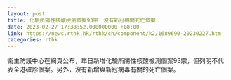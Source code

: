 ```yaml
---
layout: post
title: 化驗所陽性核酸檢測個案93宗　沒有新冠相關死亡個案
date: 2023-02-27 17:38:52.000000000 +08:00
link: https://news.rthk.hk/rthk/ch/component/k2/1689690-20230227.htm
categories: rthk
---
```


衞生防護中心在網頁公布，單日新增化驗所陽性核酸檢測個案93宗，但列明不代表全港確診個案。另外，沒有新增與新冠病毒有關的死亡個案。
